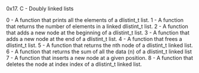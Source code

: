 0x17. C - Doubly linked lists

0 - A function that prints all the elements of a dlistint_t list.
1 - A function that returns the number of elements in a linked dlistint_t list.
2 - A function that adds a new node at the beginning of a dlistint_t list.
3 - A function that adds a new node at the end of a dlistint_t list.
4 - A  function that frees a dlistint_t list.
5 - A function that returns the nth node of a dlistint_t linked list.
6 - A function that returns the sum of all the data (n) of a dlistint_t linked list
7 - A  function that inserts a new node at a given position.
8 - A function that deletes the node at index index of a dlistint_t linked list.
